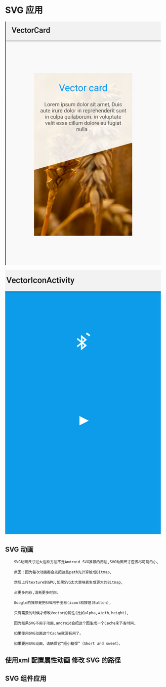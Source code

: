 # SVG 应用

![img1](img/img1.png)

![img2](img/img2.png)


## SVG 动画


        SVG动画尺寸过大这种方法不是Android SVG推荐的用法,SVG动画尺寸应该尽可能的小,

        原因：因为每次动画都会先把这些path先计算绘成Bitmap,

        然后上传texture到GPU,如果SVG太大意味着生成更大的Bitmap,
        
        占更多内存,消耗更多时间.
        
        Google的推荐是把SVG用于图标(icon)和按钮(Button),
        
        只有需要的时候才修改Vector的属性(比如alpha,width,height),
        
        因为如果SVG不用于动画,android会把这个图生成一个Cache来节省时间,
        
        如果使用SVG动画这个Cache就没有用了。
        
        如果要用SVG动画，请确保它“短小精悍”（Short and sweet）。    


## 使用xml 配置属性动画 修改 SVG 的路径

## SVG 组件应用






